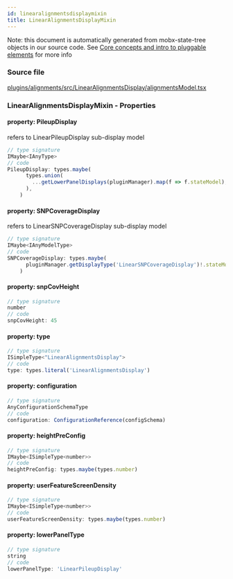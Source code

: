```yaml
---
id: linearalignmentsdisplaymixin
title: LinearAlignmentsDisplayMixin
---
```


Note: this document is automatically generated from mobx-state-tree objects in
our source code. See
[Core concepts and intro to pluggable elements](/docs/developer_guide/) for more
info

### Source file

[plugins/alignments/src/LinearAlignmentsDisplay/alignmentsModel.tsx](https://github.com/GMOD/jbrowse-components/blob/main/plugins/alignments/src/LinearAlignmentsDisplay/alignmentsModel.tsx)

### LinearAlignmentsDisplayMixin - Properties

#### property: PileupDisplay

refers to LinearPileupDisplay sub-display model

```js
// type signature
IMaybe<IAnyType>
// code
PileupDisplay: types.maybe(
      types.union(
        ...getLowerPanelDisplays(pluginManager).map(f => f.stateModel),
      ),
    )
```

#### property: SNPCoverageDisplay

refers to LinearSNPCoverageDisplay sub-display model

```js
// type signature
IMaybe<IAnyModelType>
// code
SNPCoverageDisplay: types.maybe(
      pluginManager.getDisplayType('LinearSNPCoverageDisplay')!.stateModel,
    )
```

#### property: snpCovHeight

```js
// type signature
number
// code
snpCovHeight: 45
```

#### property: type

```js
// type signature
ISimpleType<"LinearAlignmentsDisplay">
// code
type: types.literal('LinearAlignmentsDisplay')
```

#### property: configuration

```js
// type signature
AnyConfigurationSchemaType
// code
configuration: ConfigurationReference(configSchema)
```

#### property: heightPreConfig

```js
// type signature
IMaybe<ISimpleType<number>>
// code
heightPreConfig: types.maybe(types.number)
```

#### property: userFeatureScreenDensity

```js
// type signature
IMaybe<ISimpleType<number>>
// code
userFeatureScreenDensity: types.maybe(types.number)
```

#### property: lowerPanelType

```js
// type signature
string
// code
lowerPanelType: 'LinearPileupDisplay'
```
